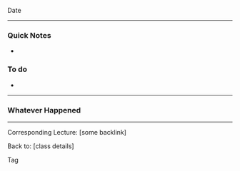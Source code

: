 Date

---
### Quick Notes
- 

### To do
- 

---
### Whatever Happened

---
Corresponding Lecture: [some backlink]

Back to: [class details]

Tag
